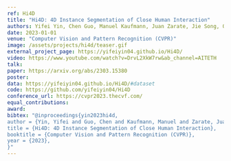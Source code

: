```yaml
---
ref: Hi4D
title: "Hi4D: 4D Instance Segmentation of Close Human Interaction"
authors: Yifei Yin, Chen Guo, Manuel Kaufmann, Juan Zarate, Jie Song, Otmar Hilliges
date: 2023-01-01
venue: "Computer Vision and Pattern Recognition (CVPR)"
image: /assets/projects/hi4d/teaser.gif
external_project_page: https://yifeiyin04.github.io/Hi4D/
video: https://www.youtube.com/watch?v=DrvL2XkW7rw&ab_channel=AITETH
talk: 
paper: https://arxiv.org/abs/2303.15380
poster: 
data: https://yifeiyin04.github.io/Hi4D/#dataset
code: https://github.com/yifeiyin04/Hi4D
conference_url: https://cvpr2023.thecvf.com/
equal_contributions: 
award: 
bibtex: "@inproceedings{yin2023hi4d,
author = {Yin, Yifei and Guo, Chen and Kaufmann, Manuel and Zarate, Juan and Song, Jie and Hilliges, Otmar},
title = {Hi4D: 4D Instance Segmentation of Close Human Interaction}, 
booktitle = {Computer Vision and Pattern Recognition (CVPR)},
year = {2023},
}"
---
```

